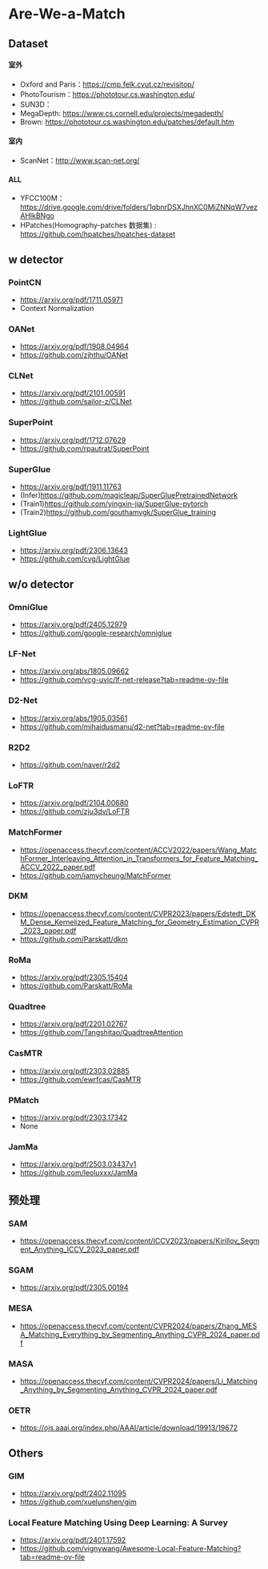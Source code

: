# Are-We-a-Match
## Dataset
#### 室外
- Oxford and Paris：https://cmp.felk.cvut.cz/revisitop/
- PhotoTourism：https://phototour.cs.washington.edu/
- SUN3D：
- MegaDepth: https://www.cs.cornell.edu/projects/megadepth/
- Brown: https://phototour.cs.washington.edu/patches/default.htm
#### 室内
- ScanNet：http://www.scan-net.org/
#### ALL
- YFCC100M：https://drive.google.com/drive/folders/1qbnrDSXJhnXC0MiZNNqW7vezAHlkBNgo
- HPatches(Homography-patches 数据集) : https://github.com/hpatches/hpatches-dataset

## w detector
### PointCN
- https://arxiv.org/pdf/1711.05971
- Context Normalization
### OANet
- https://arxiv.org/pdf/1908.04964
- https://github.com/zjhthu/OANet
### CLNet
- https://arxiv.org/pdf/2101.00591
- https://github.com/sailor-z/CLNet
### SuperPoint
- https://arxiv.org/pdf/1712.07629
- https://github.com/rpautrat/SuperPoint
### SuperGlue
- https://arxiv.org/pdf/1911.11763
- (Infer)https://github.com/magicleap/SuperGluePretrainedNetwork
- (Train1)https://github.com/yingxin-jia/SuperGlue-pytorch
- (Train2)https://github.com/gouthamvgk/SuperGlue_training
### LightGlue
- https://arxiv.org/pdf/2306.13643
- https://github.com/cvg/LightGlue


## w/o detector
### OmniGlue
- https://arxiv.org/pdf/2405.12979
- https://github.com/google-research/omniglue
### LF-Net
- https://arxiv.org/abs/1805.09662
- https://github.com/vcg-uvic/lf-net-release?tab=readme-ov-file
### D2-Net
- https://arxiv.org/abs/1905.03561
- https://github.com/mihaidusmanu/d2-net?tab=readme-ov-file
### R2D2
- https://github.com/naver/r2d2
### LoFTR
- https://arxiv.org/pdf/2104.00680
- https://github.com/zju3dv/LoFTR
### MatchFormer
- https://openaccess.thecvf.com/content/ACCV2022/papers/Wang_MatchFormer_Interleaving_Attention_in_Transformers_for_Feature_Matching_ACCV_2022_paper.pdf
- https://github.com/jamycheung/MatchFormer
### DKM
- https://openaccess.thecvf.com/content/CVPR2023/papers/Edstedt_DKM_Dense_Kernelized_Feature_Matching_for_Geometry_Estimation_CVPR_2023_paper.pdf
- https://github.com/Parskatt/dkm
### RoMa
- https://arxiv.org/pdf/2305.15404
- https://github.com/Parskatt/RoMa
### Quadtree
- https://arxiv.org/pdf/2201.02767
- https://github.com/Tangshitao/QuadtreeAttention
### CasMTR
- https://arxiv.org/pdf/2303.02885
- https://github.com/ewrfcas/CasMTR
### PMatch
- https://arxiv.org/pdf/2303.17342
- None
### JamMa
- https://arxiv.org/pdf/2503.03437v1
- https://github.com/leoluxxx/JamMa

## 预处理
### SAM
- https://openaccess.thecvf.com/content/ICCV2023/papers/Kirillov_Segment_Anything_ICCV_2023_paper.pdf
### SGAM
- https://arxiv.org/pdf/2305.00194
### MESA
- https://openaccess.thecvf.com/content/CVPR2024/papers/Zhang_MESA_Matching_Everything_by_Segmenting_Anything_CVPR_2024_paper.pdf
### MASA
- https://openaccess.thecvf.com/content/CVPR2024/papers/Li_Matching_Anything_by_Segmenting_Anything_CVPR_2024_paper.pdf
### OETR
- https://ojs.aaai.org/index.php/AAAI/article/download/19913/19672



## Others
### GIM
- https://arxiv.org/pdf/2402.11095
- https://github.com/xuelunshen/gim
### Local Feature Matching Using Deep Learning: A Survey
- https://arxiv.org/pdf/2401.17592
- https://github.com/vignywang/Awesome-Local-Feature-Matching?tab=readme-ov-file






